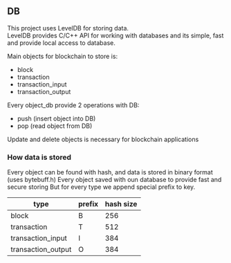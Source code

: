 ## DB

 This project uses LevelDB for storing data.  
 LevelDB provides C/C++ API for working with databases and its simple, fast and provide local access to database.

 Main objects for blockchain to store is:
 - block
 - transaction
 - transaction_input
 - transaction_output

 Every object_db provide 2 operations with DB:
 - push (insert object into DB)
 - pop (read object from DB)

 Update and delete objects is necessary for blockchain applications

### How data is stored

 Every object can be found with hash, and data is stored in binary format (uses bytebuff.h)
 Every object saved with oun database to provide fast and secure storing
 But for every type we append special prefix to key.
 
 | type               | prefix | hash size |
 |--------------------|--------|-----------|
 | block              | B      | 256       |
 | transaction        | T      | 512       |
 | transaction_input  | I      | 384       |
 | transaction_output | O      | 384       |